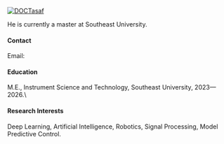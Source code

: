 

[![DOCTasaf](https://github.com/DOCTasaf-github-blue?logo=github)](https://github.com/DOCTasaf)

He is currently a master at Southeast University.

#### Contact

Email: 

#### Education
M.E.,  Instrument Science and Technology, Southeast University, 2023—2026.\


#### Research Interests
Deep Learning, Artificial Intelligence, Robotics,  Signal Processing, Model Predictive Control.

